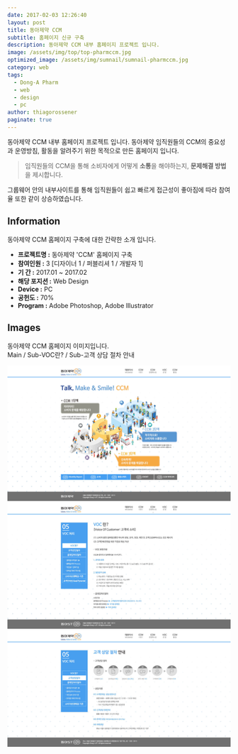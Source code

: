 ```yaml
---
date: 2017-02-03 12:26:40
layout: post
title: 동아제약 CCM
subtitle: 홈페이지 신규 구축
description: 동아제약 CCM 내부 홈페이지 프로젝트 입니다.
image: /assets/img/top/top-pharmccm.jpg
optimized_image: /assets/img/sumnail/sumnail-pharmccm.jpg
category: web
tags:
  - Dong-A Pharm
  - web
  - design
  - pc
author: thiagorossener
paginate: true
---
```


<link rel="stylesheet" href="/assets/css/slick.css">
<link rel="stylesheet" href="/assets/css/slick-theme.css">


동아제약 CCM 내부 홈페이지 프로젝트 입니다.
동아제약 임직원들의 CCM의 중요성과 운영방침, 활동을 알려주기 위한 목적으로 만든 홈페이지 입니다.




> 임직원들의 CCM을 통해 소비자에게 어떻게 **소통**을 해야하는지, **문제해결 방법**을 제시합니다.

그룹웨어 안의 내부사이트를 통해 임직원들이 쉽고 빠르게 접근성이 좋아짐에 따라 참여율 또한 같이 상승하였습니다.




<!--page-->

## Information

동아제약 CCM 홈페이지 구축에 대한 간략한 소개 입니다.

- **프로젝트명 :** 동아제약 'CCM' 홈페이지 구축
- **참여인원 :** 3 [디자이너 1 / 퍼블리셔 1 / 개발자 1]
- **기 간 :** 2017.01 ~ 2017.02
- **해당 포지션 :** Web Design
- **Device :** PC
- **공헌도 :** 70%
- **Program :** Adobe Photoshop, Adobe Illustrator


<!--page-->

## Images

동아제약 CCM 홈페이지 이미지입니다.<br>
Main / Sub-VOC란? / Sub-고객 상담 절차 안내

<section class="quotes">
  <div class="bubble">
    <img src="/assets/img/slide/pharm-ccm01.jpg" />
  </div>
  <div class="bubble">
    <img src="/assets/img/slide/pharm-ccm02.jpg" /> 
  </div>
  <div class="bubble">
    <img src="/assets/img/slide/pharm-ccm03.jpg" /> 
  </div>
</section>

<p></p>
<p></p>



<!--page-->



<script type="text/javascript" src="https://cdnjs.cloudflare.com/ajax/libs/jquery/2.1.3/jquery.min.js"></script>
<script type="text/javascript" src="https://cdn.jsdelivr.net/jquery.slick/1.5.0/slick.min.js"></script>

<script>
	$('.quotes').slick({
  dots: true,
  infinite: true,
  autoplay: false,
  autoplaySpeed: 6000,
  speed: 800,
  slidesToShow: 1,
  adaptiveHeight: true
});
$( document ).ready(function() {
$('.no-fouc').removeClass('no-fouc');
});
</script>





